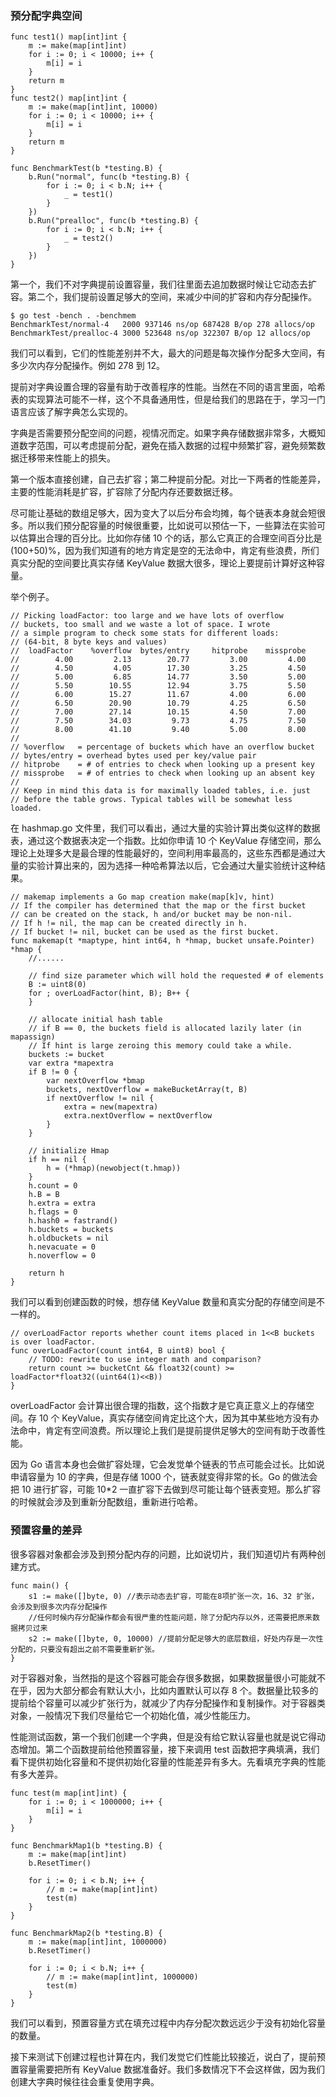 ### 预分配字典空间

    
    
    func test1() map[int]int {
        m := make(map[int]int)
        for i := 0; i < 10000; i++ {
            m[i] = i
        }
        return m
    }
    func test2() map[int]int {
        m := make(map[int]int, 10000)
        for i := 0; i < 10000; i++ {
            m[i] = i
        }
        return m
    }
    
    func BenchmarkTest(b *testing.B) {
        b.Run("normal", func(b *testing.B) {
            for i := 0; i < b.N; i++ {
                _ = test1()
            }
        })
        b.Run("prealloc", func(b *testing.B) {
            for i := 0; i < b.N; i++ {
                _ = test2()
            }
        })
    }
    

第一个，我们不对字典提前设置容量，我们往里面去追加数据时候让它动态去扩容。第二个，我们提前设置足够大的空间，来减少中间的扩容和内存分配操作。

    
    
    $ go test -bench . -benchmem
    BenchmarkTest/normal-4   2000 937146 ns/op 687428 B/op 278 allocs/op
    BenchmarkTest/prealloc-4 3000 523648 ns/op 322307 B/op 12 allocs/op
    

我们可以看到，它们的性能差别并不大，最大的问题是每次操作分配多大空间，有多少次内存分配操作。例如 278 到 12。

提前对字典设置合理的容量有助于改善程序的性能。当然在不同的语言里面，哈希表的实现算法可能不一样，这个不具备通用性，但是给我们的思路在于，学习一门语言应该了解字典怎么实现的。

字典是否需要预分配空间的问题，视情况而定。如果字典存储数据非常多，大概知道数字范围，可以考虑提前分配，避免在插入数据的过程中频繁扩容，避免频繁数据迁移带来性能上的损失。

第一个版本直接创建，自己去扩容；第二种提前分配。对比一下两者的性能差异，主要的性能消耗是扩容，扩容除了分配内存还要数据迁移。

尽可能让基础的数组足够大，因为变大了以后分布会均摊，每个链表本身就会短很多。所以我们预分配容量的时候很重要，比如说可以预估一下，一些算法在实验可以估算出合理的百分比。比如你存储
10 个的话，那么它真正的合理空间百分比是 (100+50)%，因为我们知道有的地方肯定是空的无法命中，肯定有些浪费，所们真实分配的空间要比真实存储
KeyValue 数据大很多，理论上要提前计算好这种容量。

举个例子。

    
    
    // Picking loadFactor: too large and we have lots of overflow
    // buckets, too small and we waste a lot of space. I wrote
    // a simple program to check some stats for different loads:
    // (64-bit, 8 byte keys and values)
    //  loadFactor    %overflow  bytes/entry     hitprobe    missprobe
    //        4.00         2.13        20.77         3.00         4.00
    //        4.50         4.05        17.30         3.25         4.50
    //        5.00         6.85        14.77         3.50         5.00
    //        5.50        10.55        12.94         3.75         5.50
    //        6.00        15.27        11.67         4.00         6.00
    //        6.50        20.90        10.79         4.25         6.50
    //        7.00        27.14        10.15         4.50         7.00
    //        7.50        34.03         9.73         4.75         7.50
    //        8.00        41.10         9.40         5.00         8.00
    //
    // %overflow   = percentage of buckets which have an overflow bucket
    // bytes/entry = overhead bytes used per key/value pair
    // hitprobe    = # of entries to check when looking up a present key
    // missprobe   = # of entries to check when looking up an absent key
    //
    // Keep in mind this data is for maximally loaded tables, i.e. just
    // before the table grows. Typical tables will be somewhat less loaded.
    

在 hashmap.go 文件里，我们可以看出，通过大量的实验计算出类似这样的数据表，通过这个数据表决定一个指数。比如你申请 10 个 KeyValue
存储空间，那么理论上处理多大是最合理的性能最好的，空间利用率最高的，这些东西都是通过大量的实验计算出来的，因为选择一种哈希算法以后，它会通过大量实验统计这种结果。

    
    
    // makemap implements a Go map creation make(map[k]v, hint)
    // If the compiler has determined that the map or the first bucket
    // can be created on the stack, h and/or bucket may be non-nil.
    // If h != nil, the map can be created directly in h.
    // If bucket != nil, bucket can be used as the first bucket.
    func makemap(t *maptype, hint int64, h *hmap, bucket unsafe.Pointer) *hmap {
        //......
    
        // find size parameter which will hold the requested # of elements
        B := uint8(0)
        for ; overLoadFactor(hint, B); B++ {
        }
    
        // allocate initial hash table
        // if B == 0, the buckets field is allocated lazily later (in mapassign)
        // If hint is large zeroing this memory could take a while.
        buckets := bucket
        var extra *mapextra
        if B != 0 {
            var nextOverflow *bmap
            buckets, nextOverflow = makeBucketArray(t, B)
            if nextOverflow != nil {
                extra = new(mapextra)
                extra.nextOverflow = nextOverflow
            }
        }
    
        // initialize Hmap
        if h == nil {
            h = (*hmap)(newobject(t.hmap))
        }
        h.count = 0
        h.B = B
        h.extra = extra
        h.flags = 0
        h.hash0 = fastrand()
        h.buckets = buckets
        h.oldbuckets = nil
        h.nevacuate = 0
        h.noverflow = 0
    
        return h
    }
    

我们可以看到创建函数的时候，想存储 KeyValue 数量和真实分配的存储空间是不一样的。

    
    
    // overLoadFactor reports whether count items placed in 1<<B buckets is over loadFactor.
    func overLoadFactor(count int64, B uint8) bool {
        // TODO: rewrite to use integer math and comparison?
        return count >= bucketCnt && float32(count) >= loadFactor*float32((uint64(1)<<B))
    }
    

overLoadFactor 会计算出很合理的指数，这个指数才是它真正意义上的存储空间。存 10 个
KeyValue，真实存储空间肯定比这个大，因为其中某些地方没有办法命中，肯定有空间浪费。所以理论上我们是提前提供足够大的空间有助于改善性能。

因为 Go 语言本身也会做扩容处理，它会发觉单个链表的节点可能会过长。比如说申请容量为 10 的字典，但是存储 1000 个，链表就变得非常的长。Go
的做法会把 10 进行扩容，可能 10*2 一直扩容下去做到尽可能让每个链表变短。那么扩容的时候就会涉及到重新分配数组，重新进行哈希。

### 预置容量的差异

很多容器对象都会涉及到预分配内存的问题，比如说切片，我们知道切片有两种创建方式。

    
    
    func main() {
        s1 := make([]byte, 0) //表示动态去扩容，可能在8项扩张一次，16、32 扩张，会涉及到很多次内存分配操作
        //任何时候内存分配操作都会有很严重的性能问题，除了分配内存以外，还需要把原来数据拷贝过来
        s2 := make([]byte, 0, 10000) //提前分配足够大的底层数组，好处内存是一次性分配的，只要没有超出之前不需要重新扩张。
    }
    

对于容器对象，当然指的是这个容器可能会存很多数据，如果数据量很小可能就不在乎，因为大部分都会有默认大小，比如内置默认可以存 8
个。数据量比较多的提前给个容量可以减少扩张行为，就减少了内存分配操作和复制操作。对于容器类对象，一般情况下我们尽量给它一个初始化值，减少性能压力。

性能测试函数，第一个我们创建一个字典，但是没有给它默认容量也就是说它得动态增加。第二个函数提前给他预置容量，接下来调用 test
函数把字典填满，我们看下提供初始化容量和不提供初始化容量的性能差异有多大。先看填充字典的性能有多大差异。

    
    
    func test(m map[int]int) {
        for i := 0; i < 1000000; i++ {
            m[i] = i
        }
    }
    
    func BenchmarkMap1(b *testing.B) {
        m := make(map[int]int)
        b.ResetTimer()
    
        for i := 0; i < b.N; i++ {
            // m := make(map[int]int)
            test(m)
        }
    }
    
    func BenchmarkMap2(b *testing.B) {
        m := make(map[int]int, 1000000)
        b.ResetTimer()
    
        for i := 0; i < b.N; i++ {
            // m := make(map[int]int, 1000000)
            test(m)
        }
    }
    

我们可以看到，预置容量方式在填充过程中内存分配次数远远少于没有初始化容量的数量。

接下来测试下创建过程也计算在内，我们发觉它们性能比较接近，说白了，提前预置容量需要把所有 KeyValue
数据准备好。我们多数情况下不会这样做，因为我们创建大字典时候往往会重复使用字典。

